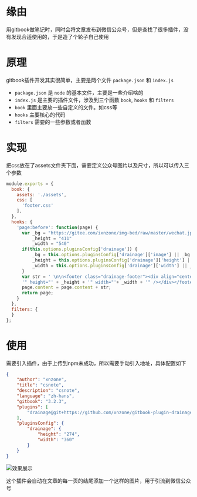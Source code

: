 # 缘由
用gitbook做笔记时，同时会将文章发布到微信公众号，但是查找了很多插件，没有发现合适使用的，于是造了个轮子自己使用

# 原理
gitbook插件开发其实很简单，主要是两个文件 `package.json` 和 `index.js` 
- `package.json` 是 `node` 的基本文件，主要是一些介绍啥的
- `index.js` 是主要的插件文件，涉及到三个函数 `book`, `hooks` 和 `filters`
- `book` 里面主要放一些自定义的文件。如css等
- `hooks` 主要核心的代码
- `filters` 需要的一些参数或者函数

# 实现
把css放在了assets文件夹下面，需要定义公众号图片以及尺寸，所以可以传入三个参数

```js
module.exports = {
  book: {
    assets: './assets',
    css: [
      'footer.css'
    ],
  },
  hooks: {
    'page:before': function(page) {
      var _bg = "https://gitee.com/ixnzone/img-bed/raw/master/wechat.jpg"
          _height = "411"
          _width = "540"
      if(this.options.pluginsConfig['drainage']) {
          _bg = this.options.pluginsConfig['drainage']['image'] || _bg
          _height = this.options.pluginsConfig['drainage']['height'] || _height
          _width = this.options.pluginsConfig['drainage']['width'] || _width
      }
      var str = ' \n\n<footer class="drainage-footer"><div align="center"><img src="' + _bg + 
      '" height="' + _height + '" width="'+ _width + '" /></div></footer>'
      page.content = page.content + str;
      return page;
    }
  },
  filters: {
  }
};
```

# 使用
需要引入插件，由于上传到npm未成功，所以需要手动引入地址，具体配置如下
```json
{
    "author": "xnzone",
    "title": "csnote",
    "description": "csnote",
    "language": "zh-hans",
    "gitbook": "3.2.3",
    "plugins": [
        "drainage@git+https://github.com/xnzone/gitbook-plugin-drainage.git#0.0.1"
    ],
    "pluginsConfig": {
        "drainage": {
            "height": "274",
            "width": "360"
        }
    }
}
```
![效果展示](https://gitee.com/ixnzone/img-bed/raw/master/2021/01/2520210125215911.png)

这个插件会自动在文章的每一页的结尾添加一个这样的图片，用于引流到微信公众号
